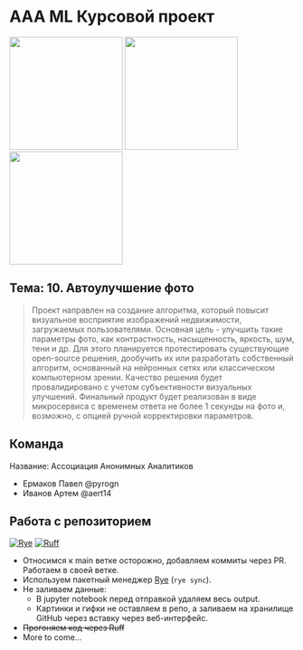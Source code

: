 # AAA ML Курсовой проект

<img src=https://github.com/pyrogn/aaa-image-enhancement/assets/60060559/95375b2f-fc93-4851-889e-40052e800f14 height=200>
<img src=https://github.com/pyrogn/aaa-image-enhancement/assets/60060559/938d7e83-e212-453e-998c-4a4d790b72be height=200>
<img src=https://github.com/pyrogn/aaa-image-enhancement/assets/60060559/13f9668f-43e7-4069-b3d9-6a9400410ec6 height=200>


## Тема: 10. Автоулучшение фото

> Проект направлен на создание алгоритма, который повысит визуальное восприятие изображений недвижимости, загружаемых пользователями. Основная цель - улучшить такие параметры фото, как контрастность, насыщенность, яркость, шум, тени и др. Для этого планируется протестировать существующие open-source решения, дообучить их или разработать собственный алгоритм, основанный на нейронных сетях или классическом компьютерном зрении. Качество решения будет провалидировано с учетом субъективности визуальных улучшений. Финальный продукт будет реализован в виде микросервиса с временем ответа не более 1 секунды на фото и, возможно, с опцией ручной корректировки параметров.

## Команда

Название: Ассоциация Анонимных Аналитиков

- Ермаков Павел @pyrogn
- Иванов Артем @aert14

## Работа с репозиторием
[![Rye](https://img.shields.io/endpoint?url=https://raw.githubusercontent.com/astral-sh/rye/main/artwork/badge.json)](https://rye-up.com) [![Ruff](https://img.shields.io/endpoint?url=https://raw.githubusercontent.com/astral-sh/ruff/main/assets/badge/v2.json)](https://github.com/astral-sh/ruff)

- Относимся к main ветке осторожно, добавляем коммиты через PR. Работаем в своей ветке.
- Используем пакетный менеджер [Rye](https://github.com/astral-sh/rye) (`rye sync`). 
- Не заливаем данные:
  - В jupyter notebook перед отправкой удаляем весь output.
  - Картинки и гифки не оставляем в репо, а заливаем на хранилище GitHub через вставку через веб-интерфейс.
- ~~Прогоняем код через Ruff~~
- More to come...
